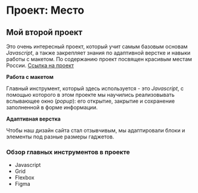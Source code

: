 # Проект: Место

## Мой второй проект    
Это очень интересный проект, который учит самым базовым основам *Javascript*, а также закрепляет знания по адаптивной верстке и навыки работы с макетом. По содержанию проект посвящен красивым местам России.
[Ссылка на проект](https://tvmarko.github.io/russian-travel/)

**Работа с макетом** 

Главный инструмент, который здесь используется - это *Javascript*, с помощью которого в этом проекте мы научились реализовывать вслывающее окно (*popup*): его открытие, закрытие и сохранение заполненной в форме информации.

**Адаптивная верстка**
 
Чтобы наш дизайн сайта стал отзывчивым, мы адаптировали блоки и элементы под разные размеры гаджетов. 

### Обзор главных инструментов в проекте
* Javascript
* Grid
* Flexbox
* Figma
